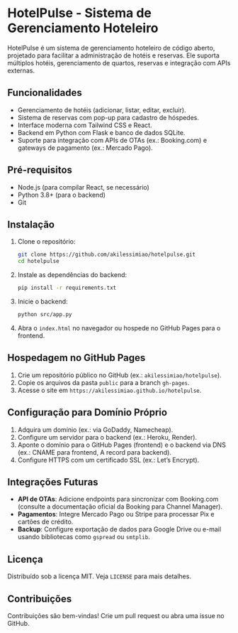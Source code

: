 # HotelPulse - Sistema de Gerenciamento Hoteleiro

HotelPulse é um sistema de gerenciamento hoteleiro de código aberto, projetado para facilitar a administração de hotéis e reservas. Ele suporta múltiplos hotéis, gerenciamento de quartos, reservas e integração com APIs externas.

## Funcionalidades
- Gerenciamento de hotéis (adicionar, listar, editar, excluir).
- Sistema de reservas com pop-up para cadastro de hóspedes.
- Interface moderna com Tailwind CSS e React.
- Backend em Python com Flask e banco de dados SQLite.
- Suporte para integração com APIs de OTAs (ex.: Booking.com) e gateways de pagamento (ex.: Mercado Pago).

## Pré-requisitos
- Node.js (para compilar React, se necessário)
- Python 3.8+ (para o backend)
- Git

## Instalação
1. Clone o repositório:
   ```bash
   git clone https://github.com/akilessimiao/hotelpulse.git
   cd hotelpulse
   ```
2. Instale as dependências do backend:
   ```bash
   pip install -r requirements.txt
   ```
3. Inicie o backend:
   ```bash
   python src/app.py
   ```
4. Abra o `index.html` no navegador ou hospede no GitHub Pages para o frontend.

## Hospedagem no GitHub Pages
1. Crie um repositório público no GitHub (ex.: `akilessimiao/hotelpulse`).
2. Copie os arquivos da pasta `public` para a branch `gh-pages`.
3. Acesse o site em `https://akilessimiao.github.io/hotelpulse`.

## Configuração para Domínio Próprio
1. Adquira um domínio (ex.: via GoDaddy, Namecheap).
2. Configure um servidor para o backend (ex.: Heroku, Render).
3. Aponte o domínio para o GitHub Pages (frontend) e o backend via DNS (ex.: CNAME para frontend, A record para backend).
4. Configure HTTPS com um certificado SSL (ex.: Let’s Encrypt).

## Integrações Futuras
- **API de OTAs**: Adicione endpoints para sincronizar com Booking.com (consulte a documentação oficial da Booking para Channel Manager).
- **Pagamentos**: Integre Mercado Pago ou Stripe para processar Pix e cartões de crédito.
- **Backup**: Configure exportação de dados para Google Drive ou e-mail usando bibliotecas como `gspread` ou `smtplib`.

## Licença
Distribuído sob a licença MIT. Veja `LICENSE` para mais detalhes.

## Contribuições
Contribuições são bem-vindas! Crie um pull request ou abra uma issue no GitHub.